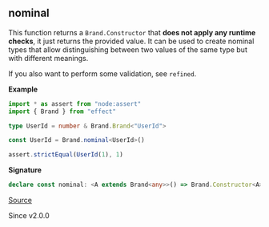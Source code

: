 ## nominal

This function returns a `Brand.Constructor` that **does not apply any runtime checks**, it just returns the provided value.
It can be used to create nominal types that allow distinguishing between two values of the same type but with different meanings.

If you also want to perform some validation, see `refined`.

**Example**

```ts
import * as assert from "node:assert"
import { Brand } from "effect"

type UserId = number & Brand.Brand<"UserId">

const UserId = Brand.nominal<UserId>()

assert.strictEqual(UserId(1), 1)
```

**Signature**

```ts
declare const nominal: <A extends Brand<any>>() => Brand.Constructor<A>
```

[Source](https://github.com/Effect-TS/effect/tree/main/packages/effect/src/Brand.ts#L264)

Since v2.0.0